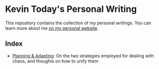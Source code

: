 Kevin Today's Personal Writing
==============================
This repository contains the collection of my personal writings. You can learn more about me [on my personal website](https://kevintoday.com).

Index
-----
* [Planning & Adapting](./planning-and-adapting.md): On the two strategies employed for dealing with chaos, and thoughts on how to unify them

